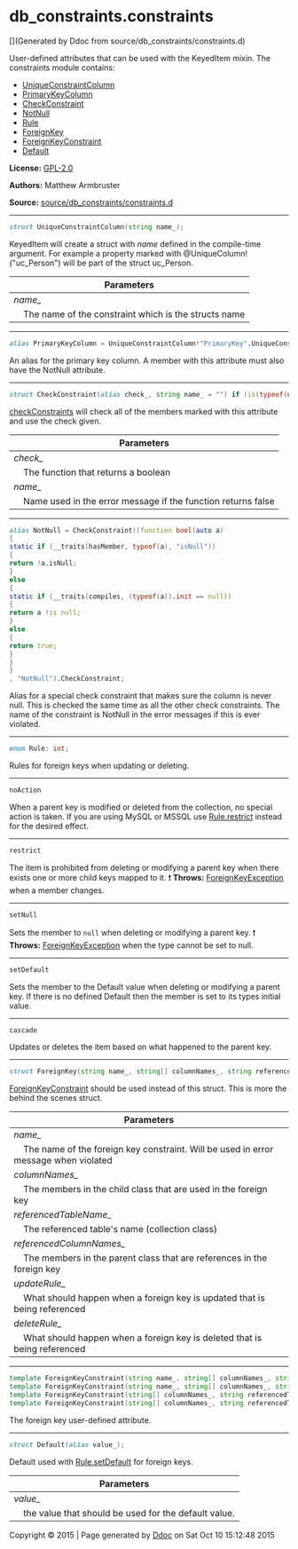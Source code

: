# db_constraints.constraints

[](Generated by Ddoc from source/db_constraints/constraints.d)

User-defined attributes that can be used with the KeyedItem mixin.
The constraints module contains:
  + [UniqueConstraintColumn](#UniqueConstraintColumn)
  + [PrimaryKeyColumn](#PrimaryKeyColumn)
  + [CheckConstraint](#CheckConstraint)
  + [NotNull](#NotNull)
  + [Rule](#Rule)
  + [ForeignKey](#ForeignKey)
  + [ForeignKeyConstraint](#ForeignKeyConstraint)
  + [Default](#Default)

**License:**
[GPL-2.0](https://github.com/marmy28/db_constraints/blob/master/LICENSE)


**Authors:**
Matthew Armbruster


**Source:** [source/db_constraints/constraints.d](https://github.com/marmy28/db_constraints/tree/master/source/db_constraints/constraints.d)


***

<a id="UniqueConstraintColumn"></a>
```d
struct UniqueConstraintColumn(string name_);

```

KeyedItem will create a struct with _name_ defined in the compile-time argument.
For example a property marked with @UniqueColumn!("uc_Person") will
be part of the struct uc_Person.

Parameters |
---|
*name_*|
&nbsp;&nbsp;&nbsp;&nbsp;The name of the constraint which is the structs name|



***

<a id="PrimaryKeyColumn"></a>
```d
alias PrimaryKeyColumn = UniqueConstraintColumn!"PrimaryKey".UniqueConstraintColumn;

```

An alias for the primary key column. A member with this attribute
must also have the NotNull attribute.


***

<a id="CheckConstraint"></a>
```d
struct CheckConstraint(alias check_, string name_ = "") if (is(typeof(unaryFun!check_)));

```

[checkConstraints](https://github.com/marmy28/db_constraints/wiki/keyeditem#checkConstraints) will check all of the members marked
with this attribute and use the check given.

Parameters |
---|
*check_*|
&nbsp;&nbsp;&nbsp;&nbsp;The function that returns a boolean|
*name_*|
&nbsp;&nbsp;&nbsp;&nbsp;Name used in the error message if the function returns false|



***

<a id="NotNull"></a>
```d
alias NotNull = CheckConstraint!(function bool(auto a)
{
static if (__traits(hasMember, typeof(a), "isNull"))
{
return !a.isNull;
}
else
{
static if (__traits(compiles, (typeof(a)).init == null))
{
return a !is null;
}
else
{
return true;
}
}
}
, "NotNull").CheckConstraint;

```

Alias for a special check constraint that makes sure the column is never null.
This is checked the same time as all the other check constraints. The name of
the constraint is NotNull in the error messages if this is ever violated.


***

<a id="Rule"></a>
```d
enum Rule: int;

```

Rules for foreign keys when updating or deleting.

***

<a id="Rule.noAction"></a>
```d
noAction
```

When a parent key is modified or deleted from the collection, no special action is taken.
If you are using MySQL or MSSQL use [Rule.restrict](#Rule.restrict) instead for the desired
effect.


***

<a id="Rule.restrict"></a>
```d
restrict
```

The item is prohibited from deleting or modifying a parent key when there exists
one or more child keys mapped to it.
:exclamation: **Throws:**
[ForeignKeyException](https://github.com/marmy28/db_constraints/wiki/db_exceptions#ForeignKeyException) when a member changes.


***

<a id="Rule.setNull"></a>
```d
setNull
```

Sets the member to `null` when deleting or modifying a parent key.
:exclamation: **Throws:**
[ForeignKeyException](https://github.com/marmy28/db_constraints/wiki/db_exceptions#ForeignKeyException) when the type cannot be set to null.


***

<a id="Rule.setDefault"></a>
```d
setDefault
```

Sets the member to the Default value when deleting or modifying a parent key.
If there is no defined Default then the member is set to its types initial value.


***

<a id="Rule.cascade"></a>
```d
cascade
```

Updates or deletes the item based on what happened to the parent key.




***

<a id="ForeignKey"></a>
```d
struct ForeignKey(string name_, string[] columnNames_, string referencedTableName_, string[] referencedColumnNames_, Rule updateRule_, Rule deleteRule_);

```

[ForeignKeyConstraint](#ForeignKeyConstraint) should be used instead of this struct.
This is more the behind the scenes struct.

Parameters |
---|
*name_*|
&nbsp;&nbsp;&nbsp;&nbsp;The name of the foreign key constraint. Will be used in error message when violated|
*columnNames_*|
&nbsp;&nbsp;&nbsp;&nbsp;The members in the child class that are used in the foreign key|
*referencedTableName_*|
&nbsp;&nbsp;&nbsp;&nbsp;The referenced table's name (collection class)|
*referencedColumnNames_*|
&nbsp;&nbsp;&nbsp;&nbsp;The members in the parent class that are references in the foreign key|
*updateRule_*|
&nbsp;&nbsp;&nbsp;&nbsp;What should happen when a foreign key is updated that is being referenced|
*deleteRule_*|
&nbsp;&nbsp;&nbsp;&nbsp;What should happen when a foreign key is deleted that is being referenced|



***

<a id="ForeignKeyConstraint"></a>
```d
template ForeignKeyConstraint(string name_, string[] columnNames_, string referencedTableName_, string[] referencedColumnNames_, Rule updateRule_, Rule deleteRule_)
template ForeignKeyConstraint(string name_, string[] columnNames_, string referencedTableName_, string[] referencedColumnNames_)
template ForeignKeyConstraint(string[] columnNames_, string referencedTableName_, string[] referencedColumnNames_, Rule updateRule_, Rule deleteRule_)
template ForeignKeyConstraint(string[] columnNames_, string referencedTableName_, string[] referencedColumnNames_)
```

The foreign key user-defined attribute.


***

<a id="Default"></a>
```d
struct Default(alias value_);

```

Default used with [Rule.setDefault](#Rule.setDefault) for foreign keys.

Parameters |
---|
*value_*|
&nbsp;&nbsp;&nbsp;&nbsp;the value that should be used for the default value.|





Copyright :copyright: 2015 | Page generated by [Ddoc](http://dlang.org/ddoc.html) on Sat Oct 10 15:12:48 2015

